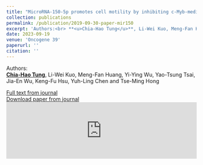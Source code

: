 ```yaml
---
title: "MicroRNA-150-5p promotes cell motility by inhibiting c-Myb-mediated Slug suppression and is a prognostic biomarker for recurrent ovarian cancer"
collection: publications
permalink: /publication/2019-09-30-paper-mir150
excerpt: 'Authors:<br> **<u>Chia-Hao Tung</u>**, Li-Wei Kuo, Meng-Fan Huang, Yi-Ying Wu, Yao-Tsung Tsai, Jia-En Wu, Keng-Fu Hsu, Yuh-Ling Chen<i class="fa fa-envelope"></i> and Tse-Ming Hong<i class="fa fa-envelope"></i>'
date: 2023-09-19
venue: 'Oncogene 39'
paperurl: ''
citation: ''
---
```


Authors:<br> **<u>Chia-Hao Tung</u>**, Li-Wei Kuo, Meng-Fan Huang, Yi-Ying Wu, Yao-Tsung Tsai, Jia-En Wu, Keng-Fu Hsu, Yuh-Ling Chen<i class="fa fa-envelope"></i> and Tse-Ming Hong<i class="fa fa-envelope"></i>

[Full text from journal](https://doi.org/10.1038/s41388-019-1025-x)<br>
[Download paper from journal](https://www.nature.com/articles/s41388-019-1025-x.pdf)
 <embed src="https://www.nature.com/articles/s41388-019-1025-x.pdf" width="100%" />
